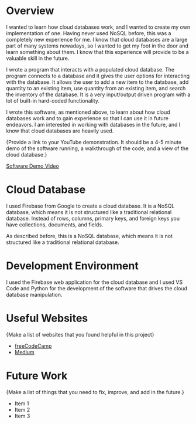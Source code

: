 # Overview

I wanted to learn how cloud databases work, and I wanted to create my own implementation of one. Having never used NoSQL before, this was a completely new experience for me. I know that cloud databases are a large part of many systems nowadays, so I wanted to get my foot in the door and learn something about them. I know that this experience will provide to be a valuable skill in the future.

I wrote a program that interacts with a populated cloud database. The program connects to a database and it gives the user options for interacting with the database. It allows the user to add a new item to the database, add quantity to an existing item, use quantity from an existing item, and search the inventory of the database. It is a very input/output driven program with a lot of built-in hard-coded functionality.

I wrote this software, as mentioned above, to learn about how cloud databases work and to gain experience so that I can use it in future endeavors. I am interested in working with databases in the future, and I know that cloud databases are heavily used.

{Provide a link to your YouTube demonstration.  It should be a 4-5 minute demo of the software running, a walkthrough of the code, and a view of the cloud database.}

[Software Demo Video](http://youtube.link.goes.here)

# Cloud Database

I used Firebase from Google to create a cloud database. It is a NoSQL database, which means it is not structured like a traditional relational database. Instead of rows, columns, primary keys, and foreign keys you have collections, documents, and fields.

As described before, this is a NoSQL database, which means it is not structured like a traditional relational database. 

# Development Environment

I used the Firebase web application for the cloud database and I used VS Code and Python for the development of the software that drives the cloud database manipulation.

# Useful Websites

{Make a list of websites that you found helpful in this project}
* [freeCodeCamp]([http://url.link.goes.here](https://www.freecodecamp.org/news/how-to-get-started-with-firebase-using-python/))
* [Medium]([http://url.link.goes.here](https://medium.com/theleanprogrammer/connecting-firebase-6102ef4eca08))

# Future Work

{Make a list of things that you need to fix, improve, and add in the future.}
* Item 1
* Item 2
* Item 3
